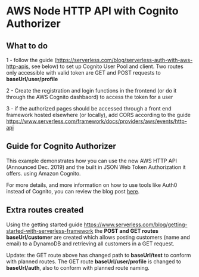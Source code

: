 # AWS Node HTTP API with Cognito Authorizer


## What to do

1 - follow the guide (https://serverless.com/blog/serverless-auth-with-aws-http-apis, see below) to set up Cognito User Pool and client. Two routes only accessible with valid token are GET and POST requests to **baseUrl/user/profile**

2 - Create the registration and login functions in the frontend (or do it through the AWS Cognito dashbaord) to access the token for a user

3 - if the authorized pages should be accessed through a front end framework hosted elsewhere (or locally), add CORS according to the guide https://www.serverless.com/framework/docs/providers/aws/events/http-api   


## Guide for Cognito Authorizer

This example demonstrates how you can use the new AWS HTTP API (Announced Dec. 2019) and the built in JSON Web Token Authorization it offers. using Amazon Cognito.

For more details, and more information on how to use tools like Auth0 instead of Cognito, you can review the blog post [here](https://serverless.com/blog/serverless-auth-with-aws-http-apis).


## Extra routes created
Using the getting started guide https://www.serverless.com/blog/getting-started-with-serverless-framework the **POST and GET routes baseUrl/customer** are created which allows posting customers (name and email) to a DynamoDB and retrieving all customers in a GET request.

Update: the GET route above has changed path to **baseUrl/test** to conform with planned routes. The GET route **baseUrl/user/profile** is changed to **baseUrl/auth**, also to conform with planned route naming.
